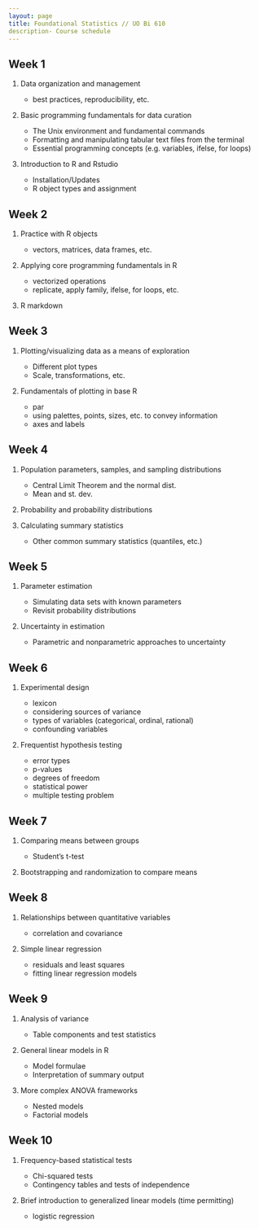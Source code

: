 ```yaml
---
layout: page
title: Foundational Statistics // UO Bi 610
description- Course schedule
---
```


## Week 1

1. Data organization and management
    - best practices, reproducibility, etc.

2. Basic programming fundamentals for data curation
    - The Unix environment and fundamental commands
    - Formatting and manipulating tabular text files from the terminal
    - Essential programming concepts (e.g. variables, ifelse, for loops)

3. Introduction to R and Rstudio
    - Installation/Updates
    - R object types and assignment

## Week 2

1. Practice with R objects
    - vectors, matrices, data frames, etc.

2. Applying core programming fundamentals in R
    - vectorized operations
    - replicate, apply family, ifelse, for loops, etc.

3. R markdown

## Week 3

1. Plotting/visualizing data as a means of exploration
    - Different plot types
    - Scale, transformations, etc.

2. Fundamentals of plotting in base R
    - par
    - using palettes, points, sizes, etc. to convey information
    - axes and labels

## Week 4

1. Population parameters, samples, and sampling distributions
    - Central Limit Theorem and the normal dist.
    - Mean and st. dev.

2. Probability and probability distributions

3. Calculating summary statistics
    - Other common summary statistics (quantiles, etc.)

## Week 5

1. Parameter estimation

    - Simulating data sets with known parameters
    - Revisit probability distributions

2. Uncertainty in estimation
    - Parametric and nonparametric approaches to uncertainty

## Week 6

1. Experimental design
    - lexicon
    - considering sources of variance
    - types of variables (categorical, ordinal, rational)
    - confounding variables

2. Frequentist hypothesis testing
    - error types
    - p-values
    - degrees of freedom
    - statistical power
    - multiple testing problem

## Week 7

1. Comparing means between groups
    - Student’s t-test

2. Bootstrapping and randomization to compare means

## Week 8

1. Relationships between quantitative variables
    - correlation and covariance

2. Simple linear regression
    - residuals and least squares
    - fitting linear regression models

## Week 9

1. Analysis of variance
    - Table components and test statistics

2. General linear models in R
    - Model formulae
    - Interpretation of summary output

3. More complex ANOVA frameworks
    - Nested models
    - Factorial models

## Week 10

1. Frequency-based statistical tests
    - Chi-squared tests
    - Contingency tables and tests of independence

2. Brief introduction to generalized linear models (time permitting)
    - logistic regression

